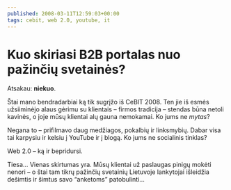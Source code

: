 ```yaml
---
published: 2008-03-11T12:59:03+00:00
tags: cebit, web 2.0, youtube, it
---
```


# Kuo skiriasi B2B portalas nuo pažinčių svetainės?

<p>Atsakau: <strong>niekuo</strong>.</p>
<p>Štai mano bendradarbiai ką tik sugrįžo iš CeBIT 2008. Ten jie iš esmės užsiiminėjo alaus gėrimu su klientais – firmos tradicija – stendas būna netoli kavinės, o joje mūsų klientai alų gauna nemokamai. Ko jums ne <i>mytas</i>?</p>
<p>Negana to – prifilmavo daug medžiagos, pokalbių ir linksmybių. Dabar visa tai karpysiu ir kelsiu į YouTube ir į blogą. Ko jums ne socialinis tinklas?</p>
<p>Web 2.0 – ką ir bepridursi.</p>
<p>Tiesa… Vienas skirtumas yra. Mūsų klientai už paslaugas pinigų mokėti nenori – o štai tam tikrų pažinčių svetainių Lietuvoje lankytojai išleidžia dešimtis ir šimtus savo “anketoms” patobulinti…</p>